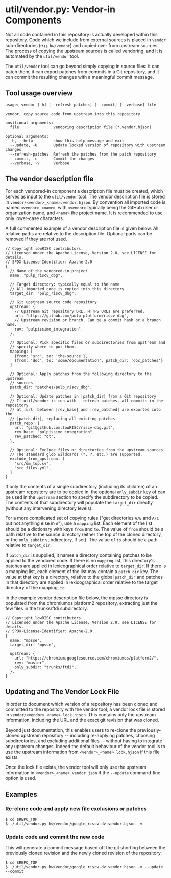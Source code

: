 # util/vendor.py: Vendor-in Components

Not all code contained in this repository is actually developed within this repository.
Code which we include from external sources is placed in `vendor` sub-directories (e.g. `hw/vendor`) and copied over from upstream sources.
The process of copying the upstream sources is called vendoring, and it is automated by the `util/vendor` tool.

The `util/vendor` tool can go beyond simply copying in source files: it can patch them, it can export patches from commits in a Git repository, and it can commit the resulting changes with a meaningful commit message.

## Tool usage overview

```text
usage: vendor [-h] [--refresh-patches] [--commit] [--verbose] file

vendor, copy source code from upstream into this repository

positional arguments:
  file               vendoring description file (*.vendor.hjson)

optional arguments:
  -h, --help         show this help message and exit
  --update, -U       Update locked version of repository with upstream changes
  --refresh-patches  Refresh the patches from the patch repository
  --commit, -c       Commit the changes
  --verbose, -v      Verbose
```

## The vendor description file

For each vendored-in component a description file must be created, which serves as input to the `util/vendor` tool.
The vendor description file is stored in `vendor/<vendor>_<name>.vendor.hjson`.
By convention all imported code is named `<vendor>_<name>`, with `<vendor>` typically being the GitHub user or organization name, and `<name>` the project name.
It is recommended to use only lower-case characters.

A full commented example of a vendor description file is given below.
All relative paths are relative to the description file.
Optional parts can be removed if they are not used.

```
// Copyright lowRISC contributors.
// Licensed under the Apache License, Version 2.0, see LICENSE for details.
// SPDX-License-Identifier: Apache-2.0
{
  // Name of the vendored-in project
  name: "pulp_riscv_dbg",

  // Target directory: typically equal to the name
  // All imported code is copied into this directory
  target_dir: "pulp_riscv_dbg",

  // Git upstream source code repository
  upstream: {
    // Upstream Git repository URL. HTTPS URLs are preferred.
    url: "https://github.com/pulp-platform/riscv-dbg",
    // Upstream revision or branch. Can be a commit hash or a branch name.
    rev: "pulpissimo_integration",
  },

  // Optional: Pick specific files or subdirectories from upstream and
  // specify where to put them.
  mapping: [
    {from: 'src', to: 'the-source'},
    {from: 'doc', to: 'some/documentation', patch_dir: 'doc_patches'}
  ]

  // Optional: Apply patches from the following directory to the upstream
  // sources
  patch_dir: "patches/pulp_riscv_dbg",

  // Optional: Update patches in |patch_dir| from a Git repository
  // If util/vendor is run with --refresh-patches, all commits in the repository
  // at |url| between |rev_base| and |rev_patched| are exported into the
  // |patch_dir|, replacing all existing patches.
  patch_repo: {
    url: "git@github.com:lowRISC/riscv-dbg.git",
    rev_base: "pulpissimo_integration",
    rev_patched: "ot",
  },

  // Optional: Exclude files or directories from the upstream sources
  // The standard glob wildcards (*, ?, etc.) are supported.
  exclude_from_upstream: [
    "src/dm_top.sv",
    "src_files.yml",
  ]
}
```

If only the contents of a single subdirectory (including its children) of an upstream repository are to be copied in, the optional `only_subdir` key of can be used in the `upstream` section to specify the subdirectory to be copied.
The contents of that subdirectory will populate the `target_dir` directly (without any intervening directory levels).

For a more complicated set of copying rules ("get directories `A/B` and `A/C` but not anything else in `A`"), use a `mapping` list.
Each element of the list should be a dictionary with keys `from` and `to`.
The value of `from` should be a path relative to the source directory (either the top of the cloned directory, or the `only_subdir` subdirectory, if set).
The value of `to` should be a path relative to `target_dir`.

If `patch_dir` is supplied, it names a directory containing patches to be applied to the vendored code.
If there is no `mapping` list, this directory's patches are applied in lexicographical order relative to `target_dir`.
If there is a mapping list, each element of the list may contain a `patch_dir` key.
The value at that key is a directory, relative to the global `patch_dir` and patches in that directory are applied in lexicographical order relative to the target directory of the mapping, `to`.

In the example vendor description file below, the mpsse directory is populated from the chromiumos platform2 repository, extracting just the few files in the trunks/ftdi subdirectory.

```
// Copyright lowRISC contributors.
// Licensed under the Apache License, Version 2.0, see LICENSE for details.
// SPDX-License-Identifier: Apache-2.0
{
  name: "mpsse",
  target_dir: "mpsse",

  upstream: {
    url: "https://chromium.googlesource.com/chromiumos/platform2/",
    rev: "master",
    only_subdir: "trunks/ftdi",
  },
}
```

## Updating and The Vendor Lock File

In order to document which version of a repository has been cloned and committed to the repository with the vendor tool, a vendor lock file is stored in `vendor/<vendor>_<name>.lock.hjson`.
This contains only the upstream information, including the URL and the exact git revision that was cloned.

Beyond just documentation, this enables users to re-clone the previously-cloned upstream repository -- including re-applying patches, choosing subdirectories, and excluding additional files -- without having to integrate any upstream changes.
Indeed the default behaviour of the vendor tool is to use the upstream information from `<vendor>_<name>.lock.hjson` if this file exists.

Once the lock file exists, the vendor tool will only use the upstream information in `<vendor>_<name>.vendor.json` if the `--update` command-line option is used.

## Examples

### Re-clone code and apply new file exclusions or patches

```command
$ cd $REPO_TOP
$ ./util/vendor.py hw/vendor/google_riscv-dv.vendor.hjson -v
```

### Update code and commit the new code

This will generate a commit message based off the git shortlog between the
previously cloned revision and the newly cloned revision of the repository.

```command
$ cd $REPO_TOP
$ ./util/vendor.py hw/vendor/google_riscv-dv.vendor.hjson -v --update --commit
```
